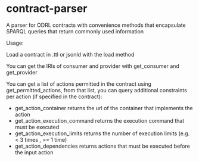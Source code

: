 # contract-parser
A parser for ODRL contracts with convenience methods that encapsulate SPARQL queries that return commonly used information


Usage:

Load a contract in .ttl or jsonld with the load method

You can get the IRIs of consumer and provider with get_consumer and get_provider

You can get a list of actions permitted in the contract using get_permitted_actions, from that list, you can query additional constraints per action (if specified in the contract):
  * get_action_container returns the url of the container that implements the action
  * get_action_execution_command returns the execution command that must be executed
  * get_action_execution_limits returns the number of execution limits (e.g. < 3 times , >= 1 time)
  * get_action_dependencies returns actions that must be executed before the input action 